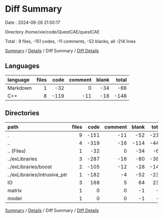 # Diff Summary

Date : 2024-08-26 21:50:17

Directory /home/xie/code/QuestCAE/questCAE

Total : 9 files,  -151 codes, -11 comments, -52 blanks, all -214 lines

[Summary](results.md) / [Details](details.md) / Diff Summary / [Diff Details](diff-details.md)

## Languages
| language | files | code | comment | blank | total |
| :--- | ---: | ---: | ---: | ---: | ---: |
| Markdown | 1 | -32 | 0 | -34 | -66 |
| C++ | 8 | -119 | -11 | -18 | -148 |

## Directories
| path | files | code | comment | blank | total |
| :--- | ---: | ---: | ---: | ---: | ---: |
| . | 9 | -151 | -11 | -52 | -214 |
| .. | 4 | -319 | -16 | -114 | -449 |
| .. (Files) | 1 | -32 | 0 | -34 | -66 |
| ../exLibraries | 3 | -287 | -16 | -80 | -383 |
| ../exLibraries/boost | 2 | -105 | -12 | -28 | -145 |
| ../exLibraries/intrusive_ptr | 1 | -182 | -4 | -52 | -238 |
| IO | 3 | 168 | 5 | 64 | 237 |
| matrix | 1 | 0 | 0 | -1 | -1 |
| model | 1 | 0 | 0 | -1 | -1 |

[Summary](results.md) / [Details](details.md) / Diff Summary / [Diff Details](diff-details.md)
